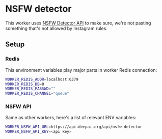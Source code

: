 # NSFW detector
This worker uses [NSFW Detector API](https://api.deepai.org/api/nsfw-detector) to
make sure, we're not pasting something that's not allowed by Instagram rules.


## Setup

### Redis
This environment variables play major parts in worker Redis connection:
````bash
WORKER_REDIS_ADDR=localhost:6379
WORKER_REDIS_DB=0
WORKER_REDIS_PASSWD=""
WORKER_REDIS_CHANNEL="queue"
````

### NSFW API
Same as other workers, here's a list of relevant ENV variables:
````bash
WORKER_NSFW_API_URL=https://api.deepai.org/api/nsfw-detector
WORKER_NSFW_API_KEY=<api key>
````